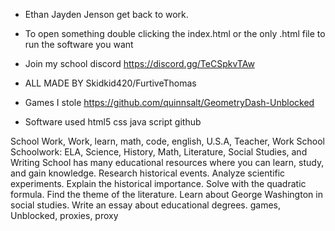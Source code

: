 * Ethan Jayden Jenson get back to work.
* To open something double clicking the index.html or the only .html file to run the software you want
* Join my school discord https://discord.gg/TeCSpkvTAw 
* ALL MADE BY Skidkid420/FurtiveThomas

* Games I stole
https://github.com/quinnsalt/GeometryDash-Unblocked

* Software used
html5
css
java script
github








School Work, Work, learn, math, code, english, U.S.A, Teacher, Work School
Schoolwork: ELA, Science, History, Math, Literature, Social Studies, and Writing
School has many educational resources where you can learn, study, and gain knowledge.
Research historical events. Analyze scientific experiments. Explain the historical importance. Solve with the quadratic formula. Find the theme of the literature. Learn about George Washington in social studies. Write an essay about educational degrees.
games, Unblocked, proxies, proxy